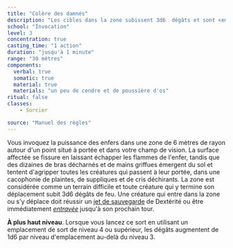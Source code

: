 ```yaml
---
title: "Colère des damnés"
description: "Les cibles dans la zone subissent 3d6  dégâts et sont <em>entravées</em>."
school: "Invocation"
level: 3
concentration: true
casting_time: "1 action"
duration: "jusqu'à 1 minute"
range: "30 mètres"
components:
  verbal: true
  somatic: true
  material: true
  materials: "un peu de cendre et de poussière d'os"
ritual: false
classes:
    - Sorcier

source: "Manuel des règles"
---
```

Vous invoquez la puissance des enfers dans une zone de 6 mètres de rayon autour d'un point situé à portée et dans votre champ de vision. La surface affectée se fissure en laissant échapper les flammes de l'enfer, tandis que des dizaines de bras décharnés et de mains griffues émergent du sol et tentent d'agripper toutes les créatures qui passent à leur portée, dans une cacophonie de plaintes, de suppliques et de cris déchirants. La zone est considérée comme un terrain difficile et toute créature qui y termine son déplacement subit 3d6 dégâts de feu. Une créature qui entre dans la zone ou s'y déplace doit réussir un [jet de sauvegarde](/utiliser-les-caracteristiques#jets-de-sauvegarde) de Dextérité ou être immédiatement [_entravée_](/gerer-la-sante-du-personnage#entravé) jusqu'à son prochain tour.

**À plus haut niveau**. Lorsque vous lancez ce sort en utilisant un emplacement de sort de niveau 4 ou supérieur, les dégâts augmentent de 1d6 par niveau d'emplacement au-delà du niveau 3.
